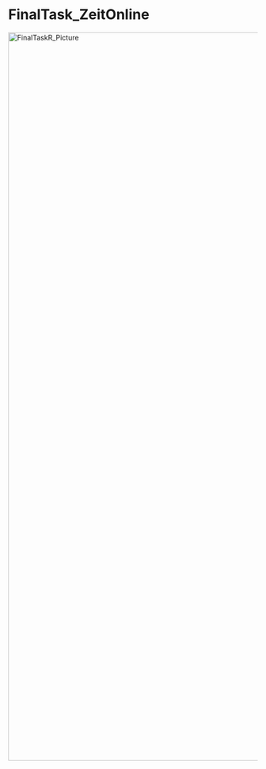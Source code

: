 # FinalTask_ZeitOnline
<img width="1470" alt="FinalTaskR_Picture" src="https://github.com/newsroomapplicant/FinalTask_ZeitOnline/assets/135698891/e6ad277f-2652-4825-928d-366d12d87942">

